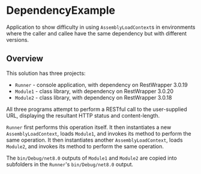 # DependencyExample

Application to show difficulty in using `AssemblyLoadContext`s in environments where the caller and callee have the same dependency but with different versions.

## Overview

This solution has three projects:
- `Runner` - console application, with dependency on RestWrapper 3.0.19
- `Module1` - class library, with dependency on RestWrapper 3.0.20
- `Module2` - class library, with dependency on RestWrapper 3.0.18

All three programs attempt to perform a RESTful call to the user-supplied URL, displaying the resultant HTTP status and content-length.

`Runner` first performs this operation itself.  It then instantiates a new `AssemblyLoadContext`, loads `Module1`, and invokes its method to perform the same operation.  It then instantiates another `AssemblyLoadContext`, loads `Module2`, and invokes its method to perform the same operation.

The `bin/Debug/net8.0` outputs of `Module1` and `Module2` are copied into subfolders in the `Runner`'s `bin/Debug/net8.0` output.

